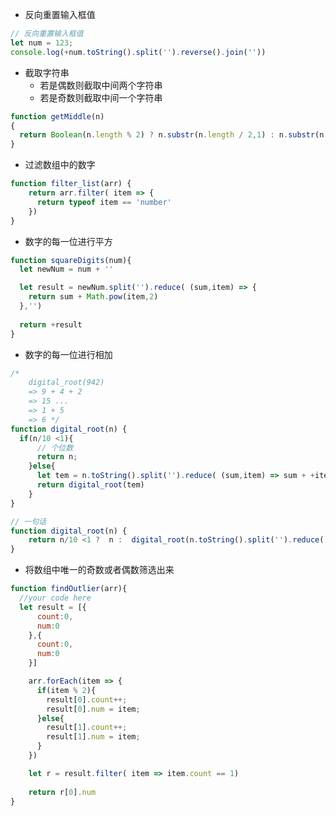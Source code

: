 - 反向重置输入框值

```javascript
// 反向重置输入框值
let num = 123;
console.log(+num.toString().split('').reverse().join(''))
```

- 截取字符串
  - 若是偶数则截取中间两个字符串
  - 若是奇数则截取中间一个字符串 

```javascript
function getMiddle(n)
{
  return Boolean(n.length % 2) ? n.substr(n.length / 2,1) : n.substr(n.length / 2 - 1,2)
}
```

- 过滤数组中的数字

```javascript
function filter_list(arr) {
    return arr.filter( item => {
      return typeof item == 'number'
    })
}
```

- 数字的每一位进行平方

```javascript
function squareDigits(num){
  let newNum = num + ''

  let result = newNum.split('').reduce( (sum,item) => {
    return sum + Math.pow(item,2)
  },'')
  
  return +result
}
```

- 数字的每一位进行相加

```javascript
/* 
    digital_root(942)
    => 9 + 4 + 2
    => 15 ...
    => 1 + 5
    => 6 */
function digital_root(n) {
  if(n/10 <1){
      // 个位数
      return n;
    }else{
      let tem = n.toString().split('').reduce( (sum,item) => sum + +item,0)
      return digital_root(tem)
    }
}

// 一句话
function digital_root(n) {
	return n/10 <1 ?  n :  digital_root(n.toString().split('').reduce( (sum,item) => sum + +item,0))
}
```

- 将数组中唯一的奇数或者偶数筛选出来 

```javascript
function findOutlier(arr){
  //your code here
  let result = [{
      count:0,
      num:0
    },{
      count:0,
      num:0
    }]

    arr.forEach(item => {
      if(item % 2){
        result[0].count++;
        result[0].num = item;
      }else{
        result[1].count++;
        result[1].num = item;
      }
    })

    let r = result.filter( item => item.count == 1)
    
    return r[0].num
}
```

